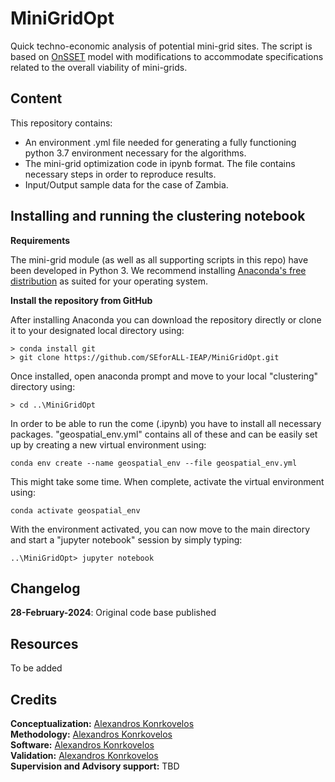 # MiniGridOpt
Quick techno-economic analysis of potential mini-grid sites. The script is based on [OnSSET](http://www.onsset.org/) model with modifications to accommodate specifications related to the overall viability of mini-grids.

## Content
This repository contains:
* An environment .yml file needed for generating a fully functioning python 3.7 environment necessary for the algorithms.
* The mini-grid optimization code in ipynb format. The file contains necessary steps in order to reproduce results.
* Input/Output sample data for the case of Zambia.

## Installing and running the clustering notebook

**Requirements**

The mini-grid module (as well as all supporting scripts in this repo) have been developed in Python 3. We recommend installing [Anaconda's free distribution](https://www.anaconda.com/distribution/) as suited for your operating system. 

**Install the repository from GitHub**

After installing Anaconda you can download the repository directly or clone it to your designated local directory using:

```
> conda install git
> git clone https://github.com/SEforALL-IEAP/MiniGridOpt.git
```
Once installed, open anaconda prompt and move to your local "clustering" directory using:
```
> cd ..\MiniGridOpt
```

In order to be able to run the come (.ipynb) you have to install all necessary packages. "geospatial_env.yml" contains all of these and can be easily set up by creating a new virtual environment using:

```
conda env create --name geospatial_env --file geospatial_env.yml
```

This might take some time. When complete, activate the virtual environment using:

```
conda activate geospatial_env
```

With the environment activated, you can now move to the main directory and start a "jupyter notebook" session by simply typing:

```
..\MiniGridOpt> jupyter notebook 
```

## Changelog
**28-February-2024**: Original code base published

## Resources
To be added

## Credits

**Conceptualization:** [Alexandros Konrkovelos](https://github.com/akorkovelos)<br />
**Methodology:** [Alexandros Konrkovelos](https://github.com/akorkovelos)<br />
**Software:** [Alexandros Konrkovelos](https://github.com/akorkovelos)<br />
**Validation:** [Alexandros Konrkovelos](https://github.com/akorkovelos) <br />
**Supervision and Advisory support:** TBD <br />
